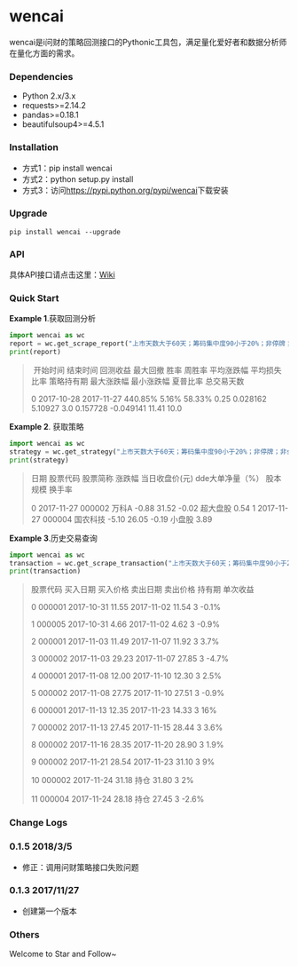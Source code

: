 # wencai

wencai是i问财的策略回测接口的Pythonic工具包，满足量化爱好者和数据分析师在量化方面的需求。



### Dependencies

- Python 2.x/3.x
- requests>=2.14.2
- pandas>=0.18.1
- beautifulsoup4>=4.5.1

### Installation

- 方式1：pip install wencai
- 方式2：python setup.py install
- 方式3：访问<https://pypi.python.org/pypi/wencai>下载安装

### Upgrade

```shell
pip install wencai --upgrade
```

### API

具体API接口请点击这里：[Wiki](https://github.com/GraySilver/wencai-master/wiki/API)

### Quick Start

**Example 1**.获取回测分析

```python
import wencai as wc
report = wc.get_scrape_report("上市天数大于60天；筹码集中度90小于20%；非停牌；非st；")
print(report)
```

> ​     开始时间        结束时间     回测收益   最大回撤      胜率   周胜率     平均涨跌幅   平均损失比率 策略持有期     最大涨跌幅     最小涨跌幅   夏普比率 总交易天数
>
> 0  2017-10-28  2017-11-27  440.85%  5.16%  58.33%  0.25  0.028162  5.10927   3.0  0.157728 -0.049141  11.41  10.0



**Example 2**. 获取策略

```python
import wencai as wc
strategy = wc.get_strategy("上市天数大于60天；筹码集中度90小于20%；非停牌；非st；")
print(strategy)
```

> 日期    股票代码  股票简称   涨跌幅  当日收盘价(元)  dde大单净量（%）  股本规模   换手率
>
> 0  2017-11-27  000002   万科A -0.88     31.52       -0.02  超大盘股  0.54
> 1  2017-11-27  000004  国农科技 -5.10     26.05       -0.19   小盘股  3.89



**Example 3**.历史交易查询

```python
import wencai as wc
transaction = wc.get_scrape_transaction("上市天数大于60天；筹码集中度90小于20%；非停牌；非st；")
print(transaction)
```

> 股票代码        买入日期   买入价格        卖出日期   卖出价格 持有期   单次收益
>
> 0   000001  2017-10-31  11.55  2017-11-02  11.54   3  -0.1%
>
> 1   000005  2017-10-31   4.66  2017-11-02   4.62   3  -0.9%
>
> 2   000001  2017-11-03  11.49  2017-11-07  11.92   3   3.7%
>
> 3   000002  2017-11-03  29.23  2017-11-07  27.85   3  -4.7%
>
> 4   000001  2017-11-08  12.00  2017-11-10  12.30   3   2.5%
>
> 5   000002  2017-11-08  27.75  2017-11-10  27.51   3  -0.9%
>
> 6   000001  2017-11-13  12.35  2017-11-23  14.33   3    16%
>
> 7   000002  2017-11-13  27.45  2017-11-15  28.44   3   3.6%
>
> 8   000002  2017-11-16  28.35  2017-11-20  28.90   3   1.9%
>
> 9   000002  2017-11-21  28.54  2017-11-23  31.10   3     9%
>
> 10  000002  2017-11-24  31.18          持仓  31.80   3     2%
>
> 11  000004  2017-11-24  28.18          持仓  27.45   3  -2.6%



### Change Logs

### 0.1.5 2018/3/5

- 修正：调用问财策略接口失败问题

### 0.1.3 2017/11/27

- 创建第一个版本

### Others
Welcome to Star and Follow~
